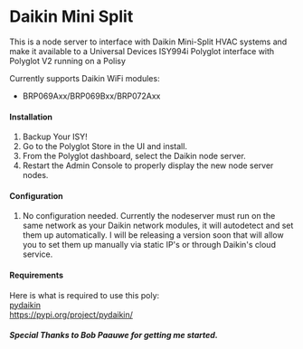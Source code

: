 # Daikin Mini Split

This is a node server to interface with Daikin Mini-Split HVAC systems and make it available to a Universal Devices ISY994i Polyglot interface with Polyglot V2 running on a Polisy

Currently supports Daikin WiFi modules:
* BRP069Axx/BRP069Bxx/BRP072Axx

#### Installation

1. Backup Your ISY!
2. Go to the Polyglot Store in the UI and install.
3. From the Polyglot dashboard, select the Daikin node server.
3. Restart the Admin Console to properly display the new node server nodes.

#### Configuration
1. No configuration needed.  Currently the nodeserver must run on the same network as your Daikin network modules, it will autodetect and set them up automatically.  I will be releasing a version soon that will allow you to set them up manually via static IP's or through Daikin's cloud service.

#### Requirements

Here is what is required to use this poly:<BR>
[pydaikin](https://pypi.org/project/pydaikin/)
<BR>https://pypi.org/project/pydaikin/

##### Special Thanks to Bob Paauwe for getting me started.
